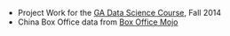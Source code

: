 - Project Work for the [GA Data Science Course](https://generalassemb.ly/education/data-science/), Fall 2014
- China Box Office data from [Box Office Mojo](http://www.boxofficemojo.com/intl/china/yearly/)
